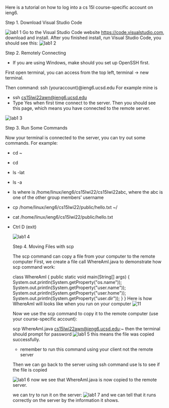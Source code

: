 Here is a tutorial on how to log into a cs 15l course-specific account on ieng6.

Step 1. Download Visual Studio Code

![lab1 1](https://user-images.githubusercontent.com/97600878/149136487-f3ce64e3-9c35-4ff7-bc74-b65f3e28d578.png)
Go to the Visual Studio Code website https://code.visualstudio.com, download and install.
After you finished install, run Visual Studio Code, you should see this:
![lab1 2](https://user-images.githubusercontent.com/97600878/149136788-28b656f0-d425-4064-8740-f3ba68e86279.png)

Step 2. Remotely Connecting

- If you are using Windows, make should you set up OpenSSH first.

First open terminal, you can access from the top left, terminal -> new terminal.

Then command: ssh (youraccount)@ieng6.ucsd.edu
For example mine is 
- ssh cs15lwi22awn@ieng6.ucsd.edu
- Type Yes when first time connect to the server.
Then you should see this page, which means you have connected to the remote server.

![lab1 3](https://user-images.githubusercontent.com/97600878/149138744-647938a5-bc25-4256-ab72-c471031ab26d.png)

Step 3. Run Some Commands

Now your terminal is connected to the server, you can try out some commands. For example:

- cd ~
- cd
- ls -lat
- ls -a
- ls <directory> where <directory> is /home/linux/ieng6/cs15lwi22/cs15lwi22abc, where the abc is one of the other group members’ username
- cp /home/linux/ieng6/cs15lwi22/public/hello.txt ~/
- cat /home/linux/ieng6/cs15lwi22/public/hello.txt
- Ctrl D (exit)
  
  ![lab1 4](https://user-images.githubusercontent.com/97600878/149139644-b44b6c46-bd23-457d-a437-3e381c75e5e3.png)

  Step 4. Moving Files with scp
  
  The scp command can copy a file from your computer to the remote computer
  First, we create a file call WhereAmI.java to demonstrate how scp command work:

  class WhereAmI {
  public static void main(String[] args) {
    System.out.println(System.getProperty("os.name"));
    System.out.println(System.getProperty("user.name"));
    System.out.println(System.getProperty("user.home"));
    System.out.println(System.getProperty("user.dir"));
    }
  }
  Here is how WhereAmI will looks like when you run on your computer
  ![11](https://user-images.githubusercontent.com/97600878/149141050-5401e811-f830-4dd8-ab02-43e43d9b45d3.png)
  
  Now we use the scp command to copy it to the remote computer (use your course-specific account):
  
  scp WhereAmI.java cs15lwi22awn@ieng6.ucsd.edu:~
  then the terminal should prompt for password
  ![lab1 5](https://user-images.githubusercontent.com/97600878/149144517-ca99b98d-e782-402f-afb2-291e70c79ca8.png)
  this means the file was copied successfully.
  
  - remember to run this command using your client not the remote server
  
  Then we can go back to the server using ssh command
  use ls to see if the file is copied
  
  ![lab1 6](https://user-images.githubusercontent.com/97600878/149144734-1d8d5858-9b43-408f-80b2-ed65ed7f0afe.png)
  now we see that WhereAmI.java is now copied to the remote server. 
  
  we can try to run it on the server:
  ![lab1 7](https://user-images.githubusercontent.com/97600878/149144995-a68e9737-873c-4335-bf62-b1231655c9fe.png)
  and we can tell that it runs correctly on the server by the information it shows.
  
  

  
  

  
  
  
  
  
 
  
  
